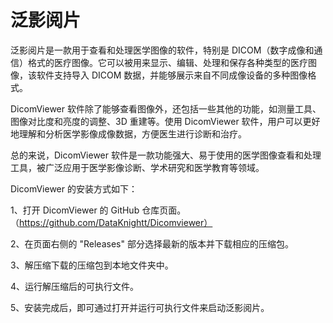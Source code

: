 # 泛影阅片
泛影阅片是一款用于查看和处理医学图像的软件，特别是 DICOM（数字成像和通信）格式的医疗图像。它可以被用来显示、编辑、处理和保存各种类型的医疗图像，该软件支持导入 DICOM 数据，并能够展示来自不同成像设备的多种图像格式。

DicomViewer 软件除了能够查看图像外，还包括一些其他的功能，如测量工具、图像对比度和亮度的调整、3D 重建等。使用 DicomViewer 软件，用户可以更好地理解和分析医学影像成像数据，方便医生进行诊断和治疗。

总的来说，DicomViewer 软件是一款功能强大、易于使用的医学图像查看和处理工具，被广泛应用于医学影像诊断、学术研究和医学教育等领域。

DicomViewer 的安装方式如下：

1、打开 DicomViewer 的 GitHub 仓库页面。（https://github.com/DataKnightt/Dicomviewer）

2、在页面右侧的 "Releases" 部分选择最新的版本并下载相应的压缩包。

3、解压缩下载的压缩包到本地文件夹中。

4、运行解压缩后的可执行文件。

5、安装完成后，即可通过打开并运行可执行文件来启动泛影阅片。
